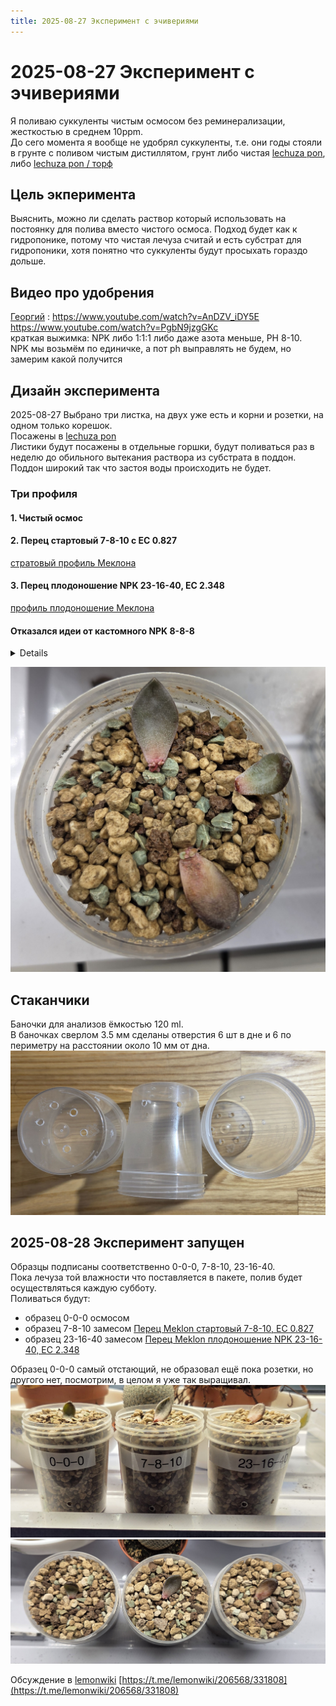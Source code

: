```yaml
---
title: 2025-08-27 Эксперимент с эчивериями
---
```

# 2025-08-27 Эксперимент с эчивериями
Я поливаю суккуленты чистым осмосом без реминерализации, жесткостью в среднем 10ppm.  
До сего момента я вообще не удобрял суккуленты, т.е. они годы стояли в грунте с поливом чистым дистиллятом, грунт либо чистая [lechuza pon](/growing/substrat/lechuza-pon.md), либо [lechuza pon / торф](/growing/substrat/lechuza-pon-turf.md)

## Цель экперимента
Выяснить, можно ли сделать раствор который использовать на постоянку для полива вместо чистого осмоса. Подход будет как к гидропонике, потому что чистая лечуза считай и есть субстрат для гидропоники, хотя понятно что суккуленты будут просыхать гораздо дольше.

<!-- truncate -->

## Видео про удобрения
[Георгий](/growing/personalies/aristov.md) : https://www.youtube.com/watch?v=AnDZV_iDY5E  
https://www.youtube.com/watch?v=PgbN9jzgGKc  
краткая выжимка: NPK либо 1:1:1 либо даже азота меньше, PH 8-10.  
NPK мы возьмём по единичке, а пот ph выправлять не будем, но замерим какой получится

## Дизайн эксперимента
2025-08-27 Выбрано три листка, на двух уже есть и корни и розетки, на одном только корешок.  
Посажены в [lechuza pon](/growing/substrat/lechuza-pon.md)  
Листики будут посажены в отдельные горшки, будут поливаться раз в неделю до обильного вытекания раствора из субстрата в поддон. Поддон широкий так что застоя воды происходить не будет.  

### Три профиля
#### 1. Чистый осмос
#### 2. Перец стартовый 7-8-10 с EC 0.827
[стратовый профиль Меклона](docs/growing/profiles/pepper-meklon-start.md)

#### 3. Перец плодоношение NPK 23-16-40, EC 2.348
[профиль плодоношение Меклона](docs/growing/profiles/pepper-meklon-fruiting.md)

#### Отказался идеи от кастомного NPK 8-8-8
<details>
  ![кастомный](2025-08-27-echiveria-experiment/hpg_1-1-1.jpg)  
</details>

![echiveria](2025-08-27-echiveria-experiment/echiveria.jpg)

## Стаканчики
Баночки для анализов ёмкостью 120 ml.  
В баночках сверлом 3.5 мм сделаны отверстия 6 шт в дне и 6 по периметру на расстоянии около 10 мм от дна.  
![баночки](2025-08-27-echiveria-experiment/20250828_184535.jpg)

## 2025-08-28 Эксперимент запущен
Образцы подписаны соответственно 0-0-0, 7-8-10, 23-16-40.  
Пока лечуза той влажности что поставляется в пакете, полив будет осуществляться каждую субботу.  
Поливаться будут:
 * образец 0-0-0 осмосом
 * образец 7-8-10 замесом [Перец Meklon стартовый 7-8-10, EC 0.827](/growing/profiles/pepper-meklon-start.md)
 * образец 23-16-40 замесом [Перец Meklon плодоношение NPK 23-16-40, EC 2.348](/growing/profiles/pepper-meklon-fruiting.md)

Образец 0-0-0 самый отстающий, не образовал ещё пока розетки, но другого нет, посмотрим, в целом я уже так выращивал.  
![баночки](2025-08-27-echiveria-experiment/20250828_185353.jpg)
![баночки](2025-08-27-echiveria-experiment/20250828_185401.jpg)



Обсуждение в [lemonwiki](growing/telegrams/lemonwiki.md) [https://t.me/lemonwiki/206568/331808](https://t.me/lemonwiki/206568/331808)
